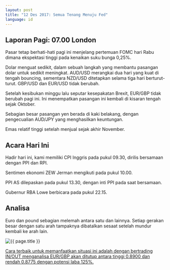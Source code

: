 ```yaml
---
layout: post
title: "12 Des 2017: Semua Tenang Menuju Fed"
language: id
---
```

## Laporan Pagi: 07.00 London

Pasar tetap berhati-hati pagi ini menjelang pertemuan FOMC hari Rabu dimana ekspektasi tinggi pada kenaikan suku bunga 0,25%.

Dolar menguat sedikit, dalam sebuah langkah yang membantu pasangan dolar untuk sedikit meningkat. AUD/USD merangkai dua hari yang kuat di tengah bouncing, sementara NZD/USD ditetapkan selama tiga hari berturut-turut. GBP/USD dan EUR/USD tidak berubah.

Setelah kesibukan minggu lalu seputar kesepakatan Brexit, EUR/GBP tidak berubah pagi ini. Ini menempatkan pasangan ini kembali di kisaran tengah sejak Oktober.

Sebagian besar pasangan yen berada di kaki belakang, dengan pengecualian AUD/JPY yang menghasilkan keuntungan.

Emas relatif tinggi setelah menjual sejak akhir November.

## Acara Hari Ini

Hadir hari ini, kami memiliki CPI Inggris pada pukul 09.30, dirilis bersamaan dengan PPI dan RPI.

Sentimen ekonomi ZEW Jerman mengikuti pada pukul 10.00.

PPI AS dilepaskan pada pukul 13.30, dengan inti PPI pada saat bersamaan.

Gubernur RBA Lowe berbicara pada pukul 22.15.

## Analisa

Euro dan pound sebagian melemah antara satu dan lainnya. Setiap gerakan besar dengan satu arah tampaknya dibatalkan sesaat setelah mundur kembali ke arah lain.

<img src="{{ site.url }}/images/dec/id-12-dec-17.png" alt="{{ page.title }}" title="{{ page.title }}">

<a href="%LINK%%?currency=USD&market=forex&underlying=frxEURGBP&formname=endsinout&duration_amount=14&duration_units=d&amount=10&amount_type=payout&expiry_type=duration&barrier_high=0.89&barrier_low=0.8775" target="_blank">Cara terbaik untuk memanfaatkan situasi ini adalah dengan bertrading IN/OUT menganalisa EUR/GBP akan ditutup antara tinggi 0.8900 dan rendah 0.8775 dengan potensi laba 125%.</a>
